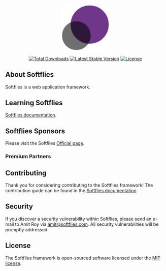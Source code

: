 <p align="center"><a href="http://softflies.com" target="_blank"><img src="https://raw.githubusercontent.com/sramitroy/og/main/logo.png" width="150"></a></p>
<p align="center">
<a href="https://packagist.org/packages/outgood/framework"><img src="https://img.shields.io/packagist/dt/outgood/framework" alt="Total Downloads"></a>
<a href="https://packagist.org/packages/outgood/framework"><img src="https://img.shields.io/packagist/v/outgood/framework" alt="Latest Stable Version"></a>
<a href="https://packagist.org/packages/outgood/framework"><img src="https://img.shields.io/packagist/l/outgood/framework" alt="License"></a>
</p>

## About Softflies

Softflies is a web application framework.


## Learning Softflies

[Softflies documentation](http://softflies.com).

## Softflies Sponsors

 Please visit the Softflies [Official page](http://softflies.com).

### Premium Partners



## Contributing

Thank you for considering contributing to the Softflies framework! The contribution guide can be found in the [Softflies documentation](http://softflies.com).



## Security

If you discover a security vulnerability within Softflies, please send an e-mail to Amit Roy via [amit@softflies.com](mailto:amit@softflies.com). All security vulnerabilities will be promptly addressed.

## License

The Softflies framework is open-sourced software licensed under the [MIT license](https://opensource.org/licenses/MIT).
